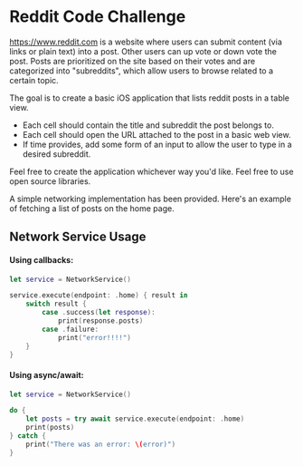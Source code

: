 # Reddit Code Challenge
https://www.reddit.com is a website where users can submit content (via links or plain text) into a post. Other users can up vote or down vote the post. Posts are prioritized on the site based on their votes and are categorized into "subreddits", which allow users to browse related to a certain topic.

The goal is to create a basic iOS application that lists reddit posts in a table view. 
- Each cell should contain the title and subreddit the post belongs to.
- Each cell should open the URL attached to the post in a basic web view. 
- If time provides, add some form of an input to allow the user to type in a desired subreddit.

Feel free to create the application whichever way you'd like. Feel free to use open source libraries.

A simple networking implementation has been provided. Here's an example of fetching a list of posts on the home page.

## Network Service Usage

#### Using callbacks:
```swift
let service = NetworkService()

service.execute(endpoint: .home) { result in
    switch result {
        case .success(let response):
            print(response.posts)
        case .failure:
            print("error!!!!")
    }
}
```

#### Using async/await:
```swift
let service = NetworkService()

do {
    let posts = try await service.execute(endpoint: .home)
    print(posts)
} catch {
    print("There was an error: \(error)")
}
```

